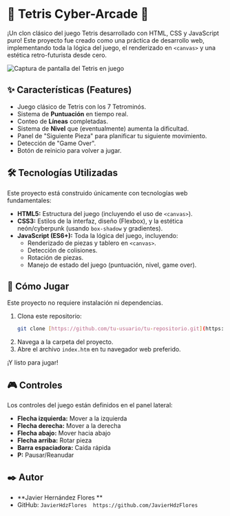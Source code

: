 # 👾 Tetris Cyber-Arcade 👾

¡Un clon clásico del juego Tetris desarrollado con HTML, CSS y JavaScript puro! Este proyecto fue creado como una práctica de desarrollo web, implementando toda la lógica del juego, el renderizado en `<canvas>` y una estética retro-futurista desde cero.

![Captura de pantalla del Tetris en juego](<![Captura de pantalla_27-10-2025_12229_](https://github.com/user-attachments/assets/5171d1aa-90c9-4432-a8e0-0fede7466104)>)
## ✨ Características (Features)

* Juego clásico de Tetris con los 7 Tetrominós.
* Sistema de **Puntuación** en tiempo real.
* Conteo de **Líneas** completadas.
* Sistema de **Nivel** que (eventualmente) aumenta la dificultad.
* Panel de "Siguiente Pieza" para planificar tu siguiente movimiento.
* Detección de "Game Over".
* Botón de reinicio para volver a jugar.

## 🛠️ Tecnologías Utilizadas

Este proyecto está construido únicamente con tecnologías web fundamentales:

* **HTML5:** Estructura del juego (incluyendo el uso de `<canvas>`).
* **CSS3:** Estilos de la interfaz, diseño (Flexbox), y la estética neón/cyberpunk (usando `box-shadow` y gradientes).
* **JavaScript (ES6+):** Toda la lógica del juego, incluyendo:
    * Renderizado de piezas y tablero en `<canvas>`.
    * Detección de colisiones.
    * Rotación de piezas.
    * Manejo de estado del juego (puntuación, nivel, game over).

## 🚀 Cómo Jugar

Este proyecto no requiere instalación ni dependencias.

1.  Clona este repositorio:
    ```bash
    git clone [https://github.com/tu-usuario/tu-repositorio.git](https://github.com/tu-usuario/tu-repositorio.git)
    ```
2.  Navega a la carpeta del proyecto.
3.  Abre el archivo `index.htm` en tu navegador web preferido.

¡Y listo para jugar!

## 🎮 Controles

Los controles del juego están definidos en el panel lateral:

* **Flecha izquierda:** Mover a la izquierda
* **Flecha derecha:** Mover a la derecha
* **Flecha abajo:** Mover hacia abajo
* **Flecha arriba:** Rotar pieza
* **Barra espaciadora:** Caída rápida
* **P:** Pausar/Reanudar

## ✒️ Autor

* **Javier Hernández Flores **
* GitHub: `JavierHdzFlores  https://github.com/JavierHdzFlores`

